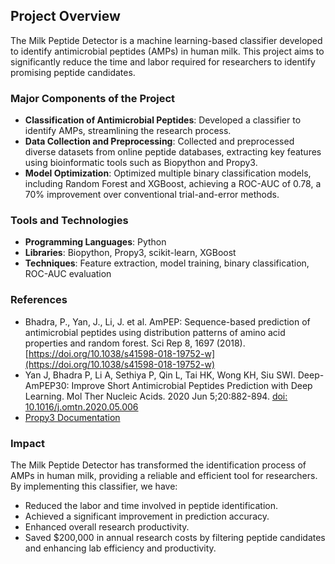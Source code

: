 ## Project Overview
The Milk Peptide Detector is a machine learning-based classifier developed to identify antimicrobial peptides (AMPs) in human milk. This project aims to significantly reduce the time and labor required for researchers to identify promising peptide candidates.

### Major Components of the Project
- **Classification of Antimicrobial Peptides**: Developed a classifier to identify AMPs, streamlining the research process.
- **Data Collection and Preprocessing**: Collected and preprocessed diverse datasets from online peptide databases, extracting key features using bioinformatic tools such as Biopython and Propy3.
- **Model Optimization**: Optimized multiple binary classification models, including Random Forest and XGBoost, achieving a ROC-AUC of 0.78, a 70% improvement over conventional trial-and-error methods.

### Tools and Technologies
- **Programming Languages**: Python
- **Libraries**: Biopython, Propy3, scikit-learn, XGBoost
- **Techniques**: Feature extraction, model training, binary classification, ROC-AUC evaluation

### References
- Bhadra, P., Yan, J., Li, J. et al. AmPEP: Sequence-based prediction of antimicrobial peptides using distribution patterns of amino acid properties and random forest. Sci Rep 8, 1697 (2018). [https://doi.org/10.1038/s41598-018-19752-w](https://doi.org/10.1038/s41598-018-19752-w)
- Yan J, Bhadra P, Li A, Sethiya P, Qin L, Tai HK, Wong KH, Siu SWI. Deep-AmPEP30: Improve Short Antimicrobial Peptides Prediction with Deep Learning. Mol Ther Nucleic Acids. 2020 Jun 5;20:882-894. [doi: 10.1016/j.omtn.2020.05.006](https://doi.org/10.1016/j.omtn.2020.05.006)
- [Propy3 Documentation](https://propy3.readthedocs.io/en/latest/index.html)

### Impact
The Milk Peptide Detector has transformed the identification process of AMPs in human milk, providing a reliable and efficient tool for researchers. By implementing this classifier, we have:
- Reduced the labor and time involved in peptide identification.
- Achieved a significant improvement in prediction accuracy.
- Enhanced overall research productivity.
- Saved $200,000 in annual research costs by filtering peptide candidates and enhancing lab efficiency and productivity.

